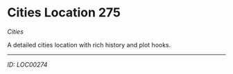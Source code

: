 # Cities Location 275

*Cities*

A detailed cities location with rich history and plot hooks.

---
*ID: LOC00274*